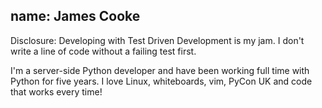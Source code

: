 name: James Cooke
---
Disclosure: Developing with Test Driven Development is my jam. I don't write a
line of code without a failing test first.

I'm a server-side Python developer and have been working full time with Python
for five years. I love Linux, whiteboards, vim, PyCon UK and code that works
every time!
